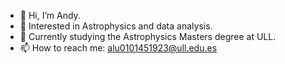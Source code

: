 - 👋 Hi, I’m Andy.
- 👀 Interested in Astrophysics and data analysis.
- 🌱 Currently studying the Astrophysics Masters degree at ULL.
- 📫 How to reach me: alu0101451923@ull.edu.es
